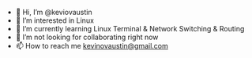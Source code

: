 - 👋 Hi, I’m @keviovaustin
- 👀 I’m interested in Linux
- 🌱 I’m currently learning Linux Terminal & Network Switching & Routing
- 💞️ I’m not looking for collaborating right now
- 📫 How to reach me kevinovaustin@gmail.com


<!---
keviovaustin/keviovaustin is a ✨ special ✨ repository because its `README.md` (this file) appears on your GitHub profile.
You can click the Preview link to take a look at your changes.
--->
